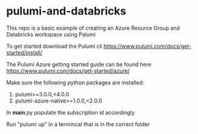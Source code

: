 # pulumi-and-databricks

This repo is a basic example of creating an Azure Reource Group and Databricks workspace using Palumi

To get started download the Pulumi cli https://www.pulumi.com/docs/get-started/install/

The Pulumi Azure getting started guide can be found here https://www.pulumi.com/docs/get-started/azure/

Make sure the following python packages are installed:

1. pulumi>=3.0.0,<4.0.0
2. pulumi-azure-native>=1.0.0,<2.0.0

In __main__.py populate the subscription id accordingly

Run "pulumi up" in a termincal that is in the correct folder

